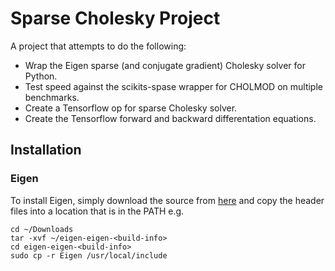 # Sparse Cholesky Project
A project that attempts to do the following:

- Wrap the Eigen sparse (and conjugate gradient) Cholesky solver for Python.
- Test speed against the scikits-spase wrapper for CHOLMOD on multiple
  benchmarks.
- Create a Tensorflow op for sparse Cholesky solver.
- Create the Tensorflow forward and backward differentation equations.

## Installation
### Eigen
To install Eigen, simply download the source from [here](http://eigen.tuxfamily.org/index.php?title=Main_Page)
and copy the header files into a location that is in the PATH e.g.

    cd ~/Downloads
    tar -xvf ~/eigen-eigen-<build-info>
    cd eigen-eigen-<build-info>
    sudo cp -r Eigen /usr/local/include
